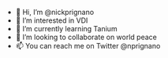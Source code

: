 - 👋 Hi, I’m @nickprignano
- 👀 I’m interested in VDI
- 🌱 I’m currently learning Tanium
- 💞️ I’m looking to collaborate on world peace
- 📫 You can reach me on Twitter @nprignano

<!---
nickprignano/nickprignano is a ✨ special ✨ repository because its `README.md` (this file) appears on your GitHub profile.
You can click the Preview link to take a look at your changes.
--->
